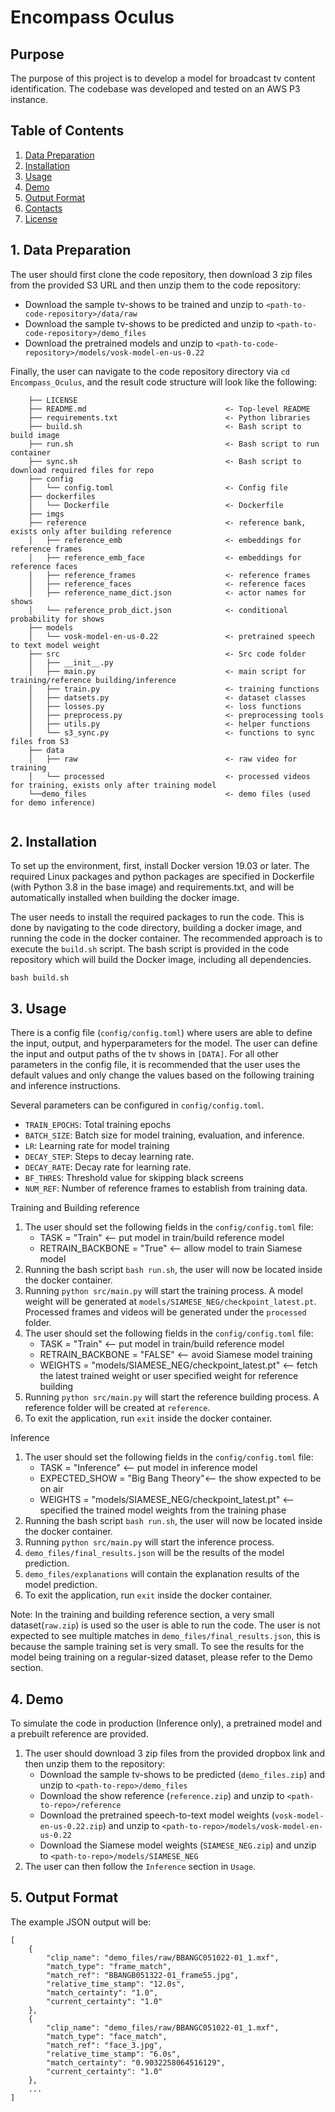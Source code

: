 # Encompass Oculus

## Purpose

The purpose of this project is to develop a model for broadcast tv content identification. The codebase was developed and tested on an AWS P3 instance.

## Table of Contents
1. [Data Preparation](#1-data-preparation)
2. [Installation](#2-installation)
3. [Usage](#3-usage)
4. [Demo](#4-demo)
5. [Output Format](#5-output-format)
6. [Contacts](#6-contacts)
7. [License](#7-license)

## 1. Data Preparation
The user should first clone the code repository, then download 3 zip files from the provided S3 URL and then unzip them to the code repository:
 - Download the sample tv-shows to be trained and unzip to `<path-to-code-repository>/data/raw`
 - Download the sample tv-shows to be predicted and unzip to `<path-to-code-repository>/demo_files`
 - Download the pretrained models and unzip to `<path-to-code-repository>/models/vosk-model-en-us-0.22`


Finally, the user can navigate to the code repository directory via `cd Encompass_Oculus`, and the result code structure will look like the following:

```
    ├── LICENSE                 
    ├── README.md                               <- Top-level README    
    ├── requirements.txt                        <- Python libraries
    ├── build.sh                                <- Bash script to build image   
    ├── run.sh                                  <- Bash script to run container
    ├── sync.sh                                 <- Bash script to download required files for repo
    ├── config                                
    │   └── config.toml                         <- Config file 
    ├── dockerfiles
    │   └── Dockerfile                          <- Dockerfile
    ├── imgs               
    ├── reference                               <- reference bank, exists only after building reference
    │   ├── reference_emb                       <- embeddings for reference frames
    │   ├── reference_emb_face                  <- embeddings for reference faces
    │   ├── reference_frames                    <- reference frames
    │   ├── reference_faces                     <- reference faces
    │   ├── reference_name_dict.json            <- actor names for shows
    │   └── reference_prob_dict.json            <- conditional probability for shows
    ├── models                
    │   └── vosk-model-en-us-0.22               <- pretrained speech to text model weight    
    ├── src                                     <- Src code folder
    │   ├── __init__.py
    │   ├── main.py                             <- main script for training/reference building/inference 
    │   ├── train.py                            <- training functions 
    │   ├── datsets.py                          <- dataset classes 
    │   ├── losses.py                           <- loss functions    
    │   ├── preprocess.py                       <- preprocessing tools
    │   ├── utils.py                            <- helper functions
    │   └── s3_sync.py                          <- functions to sync files from S3
    ├── data   
    │   ├── raw                                 <- raw video for training
    │   └── processed                           <- processed videos for training, exists only after training model
    └──demo_files                               <- demo files (used for demo inference)
        
```


## 2. Installation
To set up the environment, first, install Docker version 19.03 or later. The required Linux packages and python packages are specified in Dockerfile (with Python 3.8 in the base image) and requirements.txt, and will be automatically installed when building the docker image.

The user needs to install the required packages to run the code. This is done by navigating to the code directory, building a docker image, and running the code in the docker container. The recommended approach is to execute the `build.sh` script. The bash script is provided in the code repository which will build the Docker image, including all dependencies. 
```
bash build.sh
```

## 3. Usage 

There is a config file (`config/config.toml`) where users are able to define the input, output, and hyperparameters for the model. The user can define the input and output paths of the tv shows in `[DATA]`. For all other parameters in the config file, it is recommended that the user uses the default values and only change the values based on the following training and inference instructions.

Several parameters can be configured in `config/config.toml`.

- `TRAIN_EPOCHS`: Total training epochs
- `BATCH_SIZE`: Batch size for model training, evaluation, and inference.
- `LR`: Learning rate for model training
- `DECAY_STEP`: Steps to decay learning rate.
- `DECAY_RATE`: Decay rate for learning rate.
- `BF_THRES`: Threshold value for skipping black screens
- `NUM_REF`: Number of reference frames to establish from training data.

Training and Building reference<br>
1. The user should set the following fields in the `config/config.toml` file:
    - TASK = "Train" <-- put model in train/build reference model
    - RETRAIN_BACKBONE = "True" <-- allow model to train Siamese model
2. Running the bash script `bash run.sh`, the user will now be located inside the docker container. 
3. Running `python src/main.py` will start the training process. A model weight will be generated at `models/SIAMESE_NEG/checkpoint_latest.pt`. Processed frames and videos will be generated under the `processed` folder.
4. The user should set the following fields in the `config/config.toml` file:
    - TASK = "Train" <-- put model in train/build reference model
    - RETRAIN_BACKBONE = "FALSE" <-- avoid Siamese model training
    - WEIGHTS = "models/SIAMESE_NEG/checkpoint_latest.pt" <-- fetch the latest trained weight or user specified weight for reference building
5. Running `python src/main.py` will start the reference building process. A reference folder will be created at `reference`.
6. To exit the application, run `exit` inside the docker container.

Inference
1. The user should set the following fields in the `config/config.toml` file:
    - TASK = "Inference" <-- put model in inference model
    - EXPECTED_SHOW = "Big Bang Theory"<-- the show expected to be on air
    - WEIGHTS = "models/SIAMESE_NEG/checkpoint_latest.pt" <-- specified the trained model weights from the training phase
2. Running the bash script `bash run.sh`, the user will now be located inside the docker container. 
3. Running `python src/main.py` will start the inference process.
4. `demo_files/final_results.json` will be the results of the model prediction.
5. `demo_files/explanations` will contain the explanation results of the model prediction.
6. To exit the application, run `exit` inside the docker container.

Note: In the training and building reference section, a very small dataset(`raw.zip`) is used so the user is able to run the code. The user is not expected to see multiple matches in `demo_files/final_results.json`, this is because the sample training set is very small. To see the results for the model being training on a regular-sized dataset, please refer to the Demo section.

## 4. Demo

To simulate the code in production (Inference only), a pretrained model and a prebuilt reference are provided.
1. The user should download 3 zip files from the provided dropbox link and then unzip them to the repository:
    - Download the sample tv-shows to be predicted (`demo_files.zip`) and unzip to `<path-to-repo>/demo_files`
    - Download the show reference (`reference.zip`) and unzip to `<path-to-repo>/reference`
    - Download the pretrained speech-to-text model weights (`vosk-model-en-us-0.22.zip`) and unzip to `<path-to-repo>/models/vosk-model-en-us-0.22`
    - Download the Siamese model weights (`SIAMESE_NEG.zip`) and unzip to `<path-to-repo>/models/SIAMESE_NEG`
2. The user can then follow the `Inference` section in `Usage`.

## 5. Output Format

The example JSON output will be:
```
[
    {
        "clip_name": "demo_files/raw/BBANGC051022-01_1.mxf",
        "match_type": "frame_match",
        "match_ref": "BBANGB051322-01_frame55.jpg",
        "relative_time_stamp": "12.0s",
        "match_certainty": "1.0",
        "current_certainty": "1.0"
    },
    {
        "clip_name": "demo_files/raw/BBANGC051022-01_1.mxf",
        "match_type": "face_match",
        "match_ref": "face_3.jpg",
        "relative_time_stamp": "6.0s",
        "match_certainty": "0.9032258064516129",
        "current_certainty": "1.0"
    },
    ...
]
```

